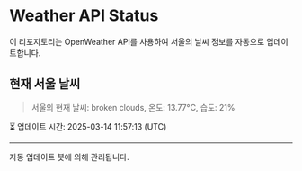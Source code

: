 
# Weather API Status

이 리포지토리는 OpenWeather API를 사용하여 서울의 날씨 정보를 자동으로 업데이트합니다.

## 현재 서울 날씨
> 서울의 현재 날씨: broken clouds, 온도: 13.77°C, 습도: 21%

⏳ 업데이트 시간: 2025-03-14 11:57:13 (UTC)

---
자동 업데이트 봇에 의해 관리됩니다.
